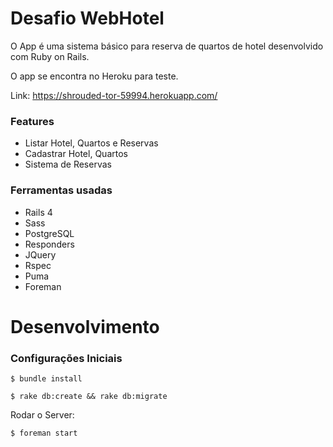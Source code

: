 # Desafio WebHotel
 O App é uma sistema básico para reserva de quartos de hotel desenvolvido com Ruby on Rails.
 
 O app se encontra no Heroku para teste.
 
 Link: https://shrouded-tor-59994.herokuapp.com/
 

 ### Features
 
 * Listar Hotel, Quartos e Reservas
 * Cadastrar Hotel, Quartos
 * Sistema de Reservas

 
 ### Ferramentas usadas
 
 * Rails 4
 * Sass
 * PostgreSQL
 * Responders
 * JQuery
 * Rspec
 * Puma
 * Foreman
  

 # Desenvolvimento
 
 ### Configurações Iniciais
 
 
 ```
 $ bundle install
 ```
 
 ```
 $ rake db:create && rake db:migrate
 ```
 
 Rodar o Server:
 
 ```
 $ foreman start
 ```

